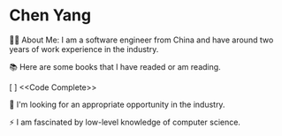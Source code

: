 # Chen Yang
👩‍💻  About Me: I am a software engineer from China and have around two years of work experience in the industry.

📚 Here are some books that I have readed or am reading.

[ ] <<Code Complete\>>

🌱 I'm looking for an appropriate opportunity in the industry.

⚡ I am fascinated by low-level knowledge of computer science.
